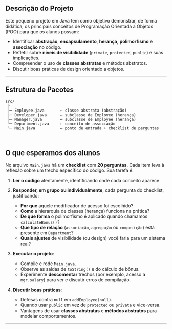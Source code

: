## Descrição do Projeto

Este pequeno projeto em Java tem como objetivo demonstrar, de forma didática, os principais conceitos de Programação Orientada a Objetos (POO) para que os alunos possam:

* Identificar **abstração**, **encapsulamento**, **herança**, **polimorfismo** e **associação** no código.
* Refletir sobre **níveis de visibilidade** (`private`, `protected`, `public`) e suas implicações.
* Compreender o uso de **classes abstratas** e métodos abstratos.
* Discutir boas práticas de design orientado a objetos.

---

## Estrutura de Pacotes

```
src/
 ├
 ├─ Employee.java       ← classe abstrata (abstração)
 ├─ Developer.java      ← subclasse de Employee (herança)
 ├─ Manager.java        ← subclasse de Employee (herança)
 └─ Department.java     ← conceito de associação
 └─ Main.java           ← ponto de entrada + checklist de perguntas

     
```


## O que esperamos dos alunos

No arquivo `Main.java` há um **checklist** com **20 perguntas**. Cada item leva à reflexão sobre um trecho específico do código. Sua tarefa é:

1. **Ler o código** atentamente, identificando onde cada conceito aparece.

2. **Responder, em grupo ou individualmente**, cada pergunta do checklist, justificando:

   * **Por que** aquele modificador de acesso foi escolhido?
   * **Como** a hierarquia de classes (herança) funciona na prática?
   * **De que forma** o polimorfismo é aplicado quando chamamos `calculateBonus()`?
   * **Que tipo de relação** (`associação`, `agregação` ou `composição`) está presente em `Department`?
   * **Quais ajustes** de visibilidade (ou design) você faria para um sistema real?

3. **Executar o projeto**:

   * Compile e rode `Main.java`.
   * Observe as saídas de `toString()` e do cálculo de bônus.
   * Experimente **descomentar** trechos (por exemplo, acesso a `mgr.salary`) para ver e discutir erros de compilação.

4. **Discutir boas práticas**:

   * Defesas contra `null` em `addEmployee(null)`.
   * Quando usar `public` em vez de `protected` ou `private` e vice-versa.
   * Vantagens de usar **classes abstratas** e **métodos abstratos** para modelar comportamentos.

---

